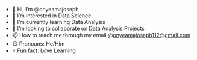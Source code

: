 - 👋 Hi, I’m @onyeamajoseph
- 👀 I’m interested in Data Science
- 🌱 I’m currently learning Data Analysis
- 💞️ I’m looking to collaborate on Data Analysis Projects
- 📫 How to reach me through my email @onyeamajoseph112@gmail.com
- 😄 Pronouns: He/Him
- ⚡ Fun fact: Love Learning

<!---
onyeamajoseph/onyeamajoseph is a ✨ special ✨ repository because its `README.md` (this file) appears on your GitHub profile.
You can click the Preview link to take a look at your changes.
--->
